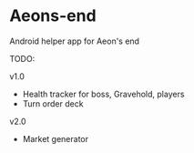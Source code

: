 # Aeons-end
Android helper app for Aeon's end

TODO:

v1.0
- Health tracker for boss, Gravehold, players
- Turn order deck

v2.0
- Market generator
